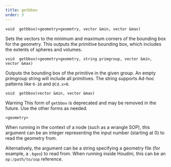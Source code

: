 ```yaml
---
title: getbbox
order: 3
---
```

`void  getbbox(<geometry>geometry, vector &min, vector &max)`

Sets the vectors to the minimum and maximum corners of the bounding box
for the geometry. This outputs the primitive bounding box, which includes
the extents of spheres and volumes.

`void  getbbox(<geometry>geometry, string primgroup, vector &min, vector &max)`

Outputs the bounding box of the primitive in the given group.
An empty primgroup string will include all primitives.
The string supports Ad-hoc patterns like `0-10` and `@Cd.x>0`.

`void  getbbox(vector &min, vector &max)`

Warning
This form of `getbbox` is deprecated and may be removed in the future.
Use the other forms as needed.

`<geometry>`

When running in the context of a node (such as a wrangle SOP), this argument can be an integer representing the input number (starting at 0) to read the geometry from.

Alternatively, the argument can be a string specifying a geometry file (for example, a `.bgeo`) to read from. When running inside Houdini, this can be an `op:/path/to/sop` reference.
